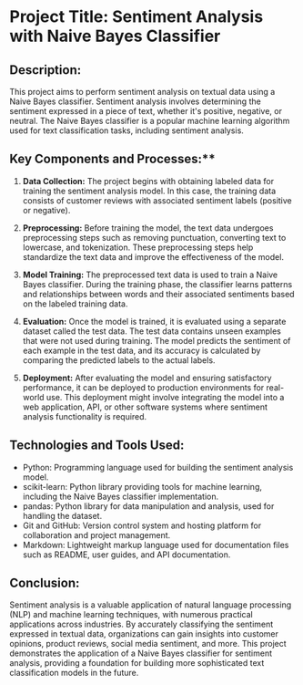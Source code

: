 # Project Title: Sentiment Analysis with Naive Bayes Classifier

## Description:
This project aims to perform sentiment analysis on textual data using a Naive Bayes classifier. Sentiment analysis involves determining the sentiment expressed in a piece of text, whether it's positive, negative, or neutral. The Naive Bayes classifier is a popular machine learning algorithm used for text classification tasks, including sentiment analysis.

## Key Components and Processes:**
1. **Data Collection:** The project begins with obtaining labeled data for training the sentiment analysis model. In this case, the training data consists of customer reviews with associated sentiment labels (positive or negative).

2. **Preprocessing:** Before training the model, the text data undergoes preprocessing steps such as removing punctuation, converting text to lowercase, and tokenization. These preprocessing steps help standardize the text data and improve the effectiveness of the model.

3. **Model Training:** The preprocessed text data is used to train a Naive Bayes classifier. During the training phase, the classifier learns patterns and relationships between words and their associated sentiments based on the labeled training data.

4. **Evaluation:** Once the model is trained, it is evaluated using a separate dataset called the test data. The test data contains unseen examples that were not used during training. The model predicts the sentiment of each example in the test data, and its accuracy is calculated by comparing the predicted labels to the actual labels.

5. **Deployment:** After evaluating the model and ensuring satisfactory performance, it can be deployed to production environments for real-world use. This deployment might involve integrating the model into a web application, API, or other software systems where sentiment analysis functionality is required.

## Technologies and Tools Used:
- Python: Programming language used for building the sentiment analysis model.
- scikit-learn: Python library providing tools for machine learning, including the Naive Bayes classifier implementation.
- pandas: Python library for data manipulation and analysis, used for handling the dataset.
- Git and GitHub: Version control system and hosting platform for collaboration and project management.
- Markdown: Lightweight markup language used for documentation files such as README, user guides, and API documentation.

## Conclusion:
Sentiment analysis is a valuable application of natural language processing (NLP) and machine learning techniques, with numerous practical applications across industries. By accurately classifying the sentiment expressed in textual data, organizations can gain insights into customer opinions, product reviews, social media sentiment, and more. This project demonstrates the application of a Naive Bayes classifier for sentiment analysis, providing a foundation for building more sophisticated text classification models in the future.